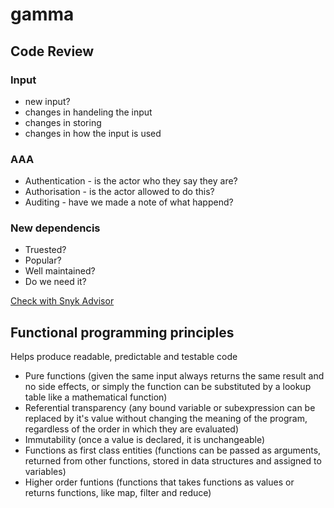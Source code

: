 # gamma

## Code Review
### Input
* new input?
* changes in handeling the input
* changes in storing
* changes in how the input is used

### AAA
* Authentication - is the actor who they say they are?
* Authorisation - is the actor allowed to do this?
* Auditing - have we made a note of what happend?

### New dependencis
* Truested?
* Popular?
* Well maintained?
* Do we need it?

[Check with Snyk Advisor](https://snyk.io/advisor)

## Functional programming principles
Helps produce readable, predictable and testable code
* Pure functions (given the same input always returns the same result and no side effects, or simply the function can be substituted by a lookup table like a mathematical function)
* Referential transparency (any bound variable or subexpression can be replaced by it's value without changing the meaning of the program, regardless of the order in which they are evaluated)
* Immutability (once a value is declared, it is unchangeable)
* Functions as first class entities (functions can be passed as arguments, returned from other functions, stored in data structures and assigned to variables)
* Higher order funtions (functions that takes functions as values or returns functions, like map, filter and reduce)

